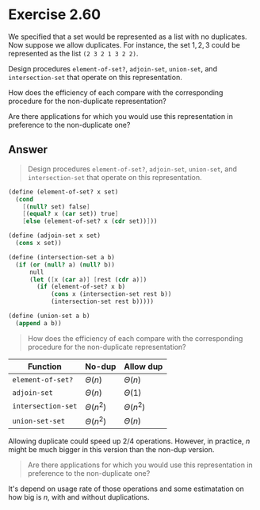 # Exercise 2.60

We specified that a set would be represented as a list with no duplicates. Now
suppose we allow duplicates. For instance, the set ${1,2,3}$ could be
represented as the list `(2 3 2 1 3 2 2)`.

Design procedures `element-of-set?`, `adjoin-set`, `union-set`, and
`intersection-set` that operate on this representation.

How does the efficiency of each compare with the corresponding procedure for the
non-duplicate representation?

Are there applications for which you would use this representation in preference
to the non-duplicate one?

## Answer

> Design procedures `element-of-set?`, `adjoin-set`, `union-set`, and
> `intersection-set` that operate on this representation.

```scheme
(define (element-of-set? x set)
  (cond
    [(null? set) false]
    [(equal? x (car set)) true]
    [else (element-of-set? x (cdr set))]))

(define (adjoin-set x set)
  (cons x set))

(define (intersection-set a b)
  (if (or (null? a) (null? b))
      null
      (let ([x (car a)] [rest (cdr a)])
        (if (element-of-set? x b)
            (cons x (intersection-set rest b))
            (intersection-set rest b)))))

(define (union-set a b)
  (append a b))
```

> How does the efficiency of each compare with the corresponding procedure for
> the non-duplicate representation?

| Function           | No-dup        | Allow dup     |
| ------------------ | ------------- | ------------- |
| `element-of-set?`  | $\Theta(n)$   | $\Theta(n)$   |
| `adjoin-set`       | $\Theta(n)$   | $\Theta(1)$   |
| `intersection-set` | $\Theta(n^2)$ | $\Theta(n^2)$ |
| `union-set-set`    | $\Theta(n^2)$ | $\Theta(n)$   |

Allowing duplicate could speed up 2/4 operations. However, in practice, $n$
might be much bigger in this version than the non-dup version.

> Are there applications for which you would use this representation in
> preference to the non-duplicate one?

It's depend on usage rate of those operations and some estimatation on how big
is $n$, with and without duplications.
